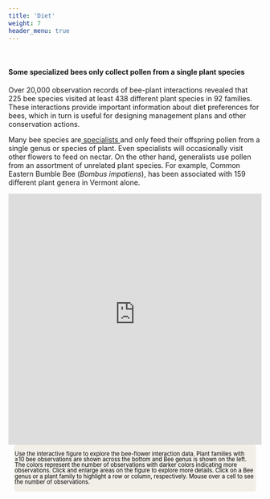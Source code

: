 ```yaml
---
title: 'Diet'
weight: 7
header_menu: true
---
```

<br>
<div class="lead">
<h4> Some specialized bees only collect pollen from a single plant species</h4>
</div>

Over 20,000 observation records of bee-plant interactions revealed that 225 bee species visited at least 438 different plant species in 92 families. These interactions provide important information about diet preferences for bees, which in turn is useful for designing management plans and other conservation actions.

Many bee species are<a href="https://jarrodfowler.com/specialist_bees.html" target = "blank_"> specialists </a> and only feed their offspring pollen from a single genus or species of plant. Even specialists will occasionally visit other flowers to feed on nectar. On the other hand, generalists use pollen from an assortment of unrelated plant species. For example, Common Eastern Bumble Bee (<i>Bombus impatiens</i>), has been associated with 159 different plant genera in Vermont alone.



<div class="row">
  <div class="col-lg-12">
    <iframe src="https://vt-ecostudies-atlas.shinyapps.io/wildbee_interactions" onload='javascript:(function(o){o.style.height=o.contentWindow.document.body.scrollHeight+"px";}(this));' style="height:500px;width:100%;border:none;overflow:hidden;"></iframe>
    </iframe>
  <br>
  <div  style="border-radius: 5px;
  background: #f2efe8;
  padding: 2px;
  width: 95%;
  margin: 0 auto;" ><p style="font-size: 0.8em; line-height:1em; color: black;">
    Use the interactive figure to explore the bee-flower interaction data. Plant families with ≥10 bee observations are shown across the bottom and Bee genus is shown on the left. The colors represent the number of observations with darker colors indicating more observations. Click and enlarge areas on the figure to explore more details. Click on a Bee genus or a plant family to highlight a row or column, respectively. Mouse over a cell to see the number of observations.
      </p></div>
  </div>
</div>
